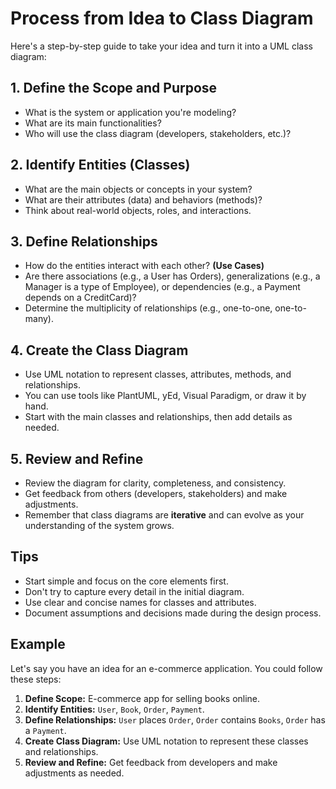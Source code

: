 # Process from Idea to Class Diagram

Here's a step-by-step guide to take your idea and turn it into a UML class diagram:

## 1. Define the Scope and Purpose

* What is the system or application you're modeling?
* What are its main functionalities?
* Who will use the class diagram (developers, stakeholders, etc.)?

## 2. Identify Entities (Classes)

* What are the main objects or concepts in your system?
* What are their attributes (data) and behaviors (methods)?
* Think about real-world objects, roles, and interactions.

## 3. Define Relationships

* How do the entities interact with each other? **(Use Cases)**
* Are there associations (e.g., a User has Orders), generalizations (e.g., a Manager is a type of Employee), or dependencies (e.g., a Payment depends on a CreditCard)?
* Determine the multiplicity of relationships (e.g., one-to-one, one-to-many).

## 4. Create the Class Diagram

* Use UML notation to represent classes, attributes, methods, and relationships.
* You can use tools like PlantUML, yEd, Visual Paradigm, or draw it by hand.
* Start with the main classes and relationships, then add details as needed.

## 5. Review and Refine

* Review the diagram for clarity, completeness, and consistency.
* Get feedback from others (developers, stakeholders) and make adjustments.
* Remember that class diagrams are **iterative** and can evolve as your understanding of the system grows.

## Tips

* Start simple and focus on the core elements first.
* Don't try to capture every detail in the initial diagram.
* Use clear and concise names for classes and attributes.
* Document assumptions and decisions made during the design process.

## Example

Let's say you have an idea for an e-commerce application. You could follow these steps:

1. **Define Scope:** E-commerce app for selling books online.
2. **Identify Entities:** `User`, `Book`, `Order`, `Payment`.
3. **Define Relationships:** `User` places `Order`, `Order` contains `Books`, `Order` has a `Payment`.
4. **Create Class Diagram:** Use UML notation to represent these classes and relationships.
5. **Review and Refine:** Get feedback from developers and make adjustments as needed.